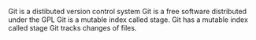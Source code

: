Git is a distibuted version control system
Git is a free software distributed under the GPL
Git is a mutable index called stage.
Git has a mutable index called stage
Git tracks changes of files.
